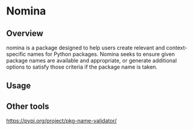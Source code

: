 # Nomina

## Overview

nomina is a package designed to help users create relevant and context-specific names for Python packages. Nomina seeks to ensure given package names are available and appropriate, or generate additional options to satisfy those criteria if the package name is taken.


## Usage


## Other tools

https://pypi.org/project/pkg-name-validator/
